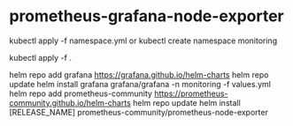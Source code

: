 # prometheus-grafana-node-exporter

kubectl apply -f namespace.yml or kubectl create namespace monitoring

kubectl apply -f .

helm repo add grafana https://grafana.github.io/helm-charts
helm repo update
helm install grafana grafana/grafana -n monitoring -f values.yml
helm repo add prometheus-community https://prometheus-community.github.io/helm-charts
helm repo update
helm install [RELEASE_NAME] prometheus-community/prometheus-node-exporter
